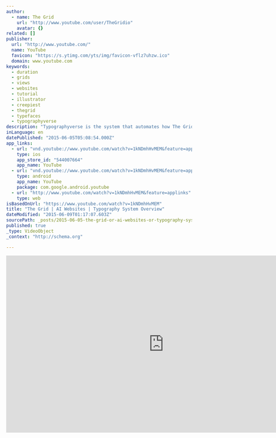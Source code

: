 ```yaml
---
author:
  - name: The Grid
    url: "http://www.youtube.com/user/TheGridio"
    avatar: {}
related: []
publisher:
  url: "http://www.youtube.com/"
  name: YouTube
  favicon: "https://s.ytimg.com/yts/img/favicon-vflz7uhzw.ico"
  domain: www.youtube.com
keywords:
  - duration
  - grids
  - views
  - websites
  - tutorial
  - illustrator
  - creepiest
  - thegrid
  - typefaces
  - typographyverse
description: "Typographyverse is the system that automates how The Grid chooses fonts for your site. Rather than picking individual typefaces for your headers, sub-headers, and body text, you can use the type slider to choose the feeling you're going for, and let The Grid do the rest."
inLanguage: en
datePublished: "2015-06-05T05:08:54.000Z"
app_links:
  - url: "vnd.youtube://www.youtube.com/watch?v=1kNDmhHvMEM&feature=applinks"
    type: ios
    app_store_id: "544007664"
    app_name: YouTube
  - url: "vnd.youtube://www.youtube.com/watch?v=1kNDmhHvMEM&feature=applinks"
    type: android
    app_name: YouTube
    package: com.google.android.youtube
  - url: "http://www.youtube.com/watch?v=1kNDmhHvMEM&feature=applinks"
    type: web
isBasedOnUrl: "https://www.youtube.com/watch?v=1kNDmhHvMEM"
title: "The Grid | AI Websites | Typography System Overview"
dateModified: "2015-06-09T01:17:07.603Z"
sourcePath: _posts/2015-06-05-the-grid-or-ai-websites-or-typography-system-overview.md
published: true
_type: VideoObject
_context: "http://schema.org"

---
```

<iframe src="https://cdn.embedly.com/widgets/media.html?src=https%3A%2F%2Fwww.youtube.com%2Fembed%2F1kNDmhHvMEM%3Ffeature%3Doembed&amp;url=https%3A%2F%2Fwww.youtube.com%2Fwatch%3Fv%3D1kNDmhHvMEM&amp;image=https%3A%2F%2Fi.ytimg.com%2Fvi%2F1kNDmhHvMEM%2Fhqdefault.jpg&amp;key=b7d04c9b404c499eba89ee7072e1c4f7&amp;type=text%2Fhtml&amp;schema=youtube" width="854" height="480" scrolling="no" frameborder="0" allowfullscreen="allowfullscreen" style=""></iframe>